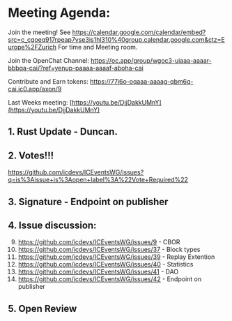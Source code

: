 # Meeting Agenda:

Join the meeting! See https://calendar.google.com/calendar/embed?src=c_cgoeq917rpeap7vse3is1hl310%40group.calendar.google.com&ctz=Europe%2FZurich For time and Meeting room.

Join the OpenChat Channel:  https://oc.app/group/wgoc3-uiaaa-aaaar-bbbqa-cai/?ref=yenup-paaaa-aaaaf-aboha-cai

Contribute and Earn tokens:  https://77i6o-oqaaa-aaaag-qbm6q-cai.ic0.app/axon/9

Last Weeks meeting: [https://youtu.be/DjjDakkUMnY](https://youtu.be/DjjDakkUMnY)

## 1. Rust Update - Duncan.

## 2. Votes!!!

https://github.com/icdevs/ICEventsWG/issues?q=is%3Aissue+is%3Aopen+label%3A%22Vote+Required%22

## 3. Signature - Endpoint on publisher

## 4. Issue discussion:

 9. https://github.com/icdevs/ICEventsWG/issues/9 - CBOR
 37. https://github.com/icdevs/ICEventsWG/issues/37 - Block types
 39. https://github.com/icdevs/ICEventsWG/issues/39 - Replay Extention
 40. https://github.com/icdevs/ICEventsWG/issues/40 - Statistics
 41. https://github.com/icdevs/ICEventsWG/issues/41 - DAO
 42. https://github.com/icdevs/ICEventsWG/issues/42 - Endpoint on publisher

     
## 5. Open Review
